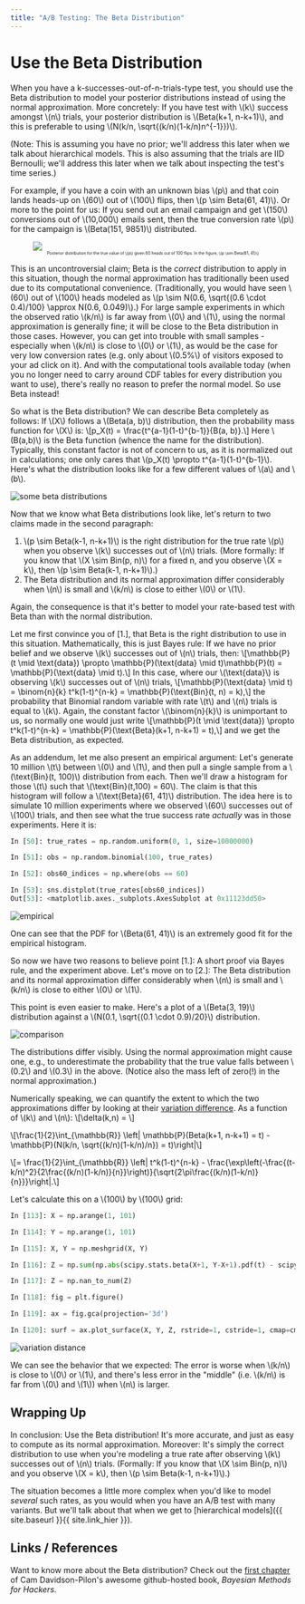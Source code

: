 ```yaml
---
title: "A/B Testing: The Beta Distribution"
---
```


# Use the Beta Distribution

When you have a k-successes-out-of-n-trials-type test, you should use the Beta distribution to model your posterior distributions instead of using the normal approximation. More concretely: If you have test with \\(k\\\) success amongst \\(n\\) trials, your posterior distribution is \\(Beta(k+1, n-k+1)\\), and this is preferable to using \\(N(k/n, \sqrt{(k/n)(1-k/n)n^{-1}})\\).

(Note: This is assuming you have no prior; we'll address this later when we talk about hierarchical models. This is also assuming that the trials are IID Bernoulli; we'll address this later when we talk about inspecting the test's time series.)

For example, if you have a coin with an unknown bias \\(p\\) and that coin lands heads-up on \\(60\\) out of \\(100\\) flips, then \\(p \sim Beta(61, 41)\\). Or more to the point for us: If you send out an email campaign and get \\(150\\) conversions out of \\(10,000\\) emails sent, then the true conversion rate \\(p\\) for the campaign is \\(Beta(151, 9851)\\) distributed.

<figure>
<img src="https://i.imgur.com/RxOzIUY.png">
<figcaption style="font-size: 0.5em; text-align: center">Posterior distribution for the true value of \(p\) given 60 heads out of 100 flips. In the figure, \(p \sim Beta(61, 41)\)</figcaption>
</figure>

This is an uncontroversial claim; Beta is the *correct* distribution to apply in this situation, though the normal approximation has traditionally been used due to its computational convenience. (Traditionally, you would have seen \\(60\\) out of \\(100\\) heads modeled as \\(p \sim N(0.6, \sqrt{(0.6 \cdot 0.4)/100} \approx N(0.6, 0.049)\\).) For large sample experiments in which the observed ratio \\(k/n\\) is far away from \\(0\\) and \\(1\\), using the normal approximation is generally fine; it will be close to the Beta distribution in those cases. However, you can get into trouble with small samples - especially when \\(k/n\\) is close to \\(0\\) or \\(1\\), as would be the case for very low conversion rates (e.g. only about \\(0.5\%\\) of visitors exposed to your ad click on it). And with the computational tools available today (when you no longer need to carry around CDF tables for every distribution you want to use), there's really no reason to prefer the normal model. So use Beta instead!

So what is the Beta distribution? We can describe Beta completely as follows: If \\(X\\) follows a \\(Beta(a, b)\\) distribution, then the probability mass function for \\(X\\) is: \\[p\_X(t) = \frac{t^{a-1}(1-t)^{b-1}}{B(a, b)}.\\] Here \\(B(a,b)\\) is the Beta function (whence the name for the distribution). Typically, this constant factor is not of concern to us, as it is normalized out in calculations; one only cares that \\(p_X(t) \propto t^{a-1}(1-t)^{b-1}\\). Here's what the distribution looks like for a few different values of \\(a\\) and \\(b\\).

![some beta distributions](http://i.imgur.com/mj059cS.png)

Now that we know what Beta distributions look like, let's return to two claims made in the second paragraph:

1. \\(p \sim Beta(k-1, n-k+1)\\) is the right distribution for the true rate \\(p\\) when you observe \\(k\\) successes out of \\(n\\) trials. (More formally: If you know that \\(X \sim Bin(p, n)\\) for a fixed n, and you observe \\(X = k\\), then \\(p \sim Beta(k-1, n-k+1)\\).) 
2. The Beta distribution and its normal approximation differ considerably when \\(n\\) is small and \\(k/n\\) is close to either \\(0\\) or \\(1\\).

Again, the consequence is that it's better to model your rate-based test with Beta than with the normal distribution.

Let me first convince you of [1.], that Beta is the right distribution to use in this situation. Mathematically, this is just Bayes rule: If we have no prior belief and we observe \\(k\\) successes out of \\(n\\) trials, then: \\[\mathbb{P}(t \mid \text{data}) \propto \mathbb{P}(\text{data} \mid t)\mathbb{P}(t) = \mathbb{P}(\text{data} \mid t).\\] In this case, where our \\(\text{data}\\) is observing \\(k\\) successes out of \\(n\\) trials, \\[\mathbb{P}(\text{data} \mid t) = \binom{n}{k} t^k(1-t)^{n-k} = \mathbb{P}(\text{Bin}(t, n) = k),\\] the probability that Binomial random variable with rate \\(t\\) and \\(n\\) trials is equal to \\(k\\). Again, the constant factor \\(\binom{n}{k}\\) is unimportant to us, so normally one would just write \\[\mathbb{P}(t \mid \text{data}) \propto t^k(1-t)^{n-k} = \mathbb{P}(\text{Beta}(k+1, n-k+1) = t),\\] and we get the Beta distribution, as expected.

As an addendum, let me also present an empirical argument: Let's generate 10 million \\(t\\) between \\(0\\) and \\(1\\), and then pull a single sample from a \\(\text{Bin}(t, 100)\\) distribution from each. Then we'll draw a histogram for those \\(t\\) such that \\(\text{Bin}(t,100) = 60\\). The claim is that this histogram will follow a \\(\text{Beta}(61, 41)\\) distribution. The idea here is to simulate 10 million experiments where we observed \\(60\\) successes out of \\(100\\) trials, and then see what the true success rate *actually* was in those experiments. Here it is:

```python
In [50]: true_rates = np.random.uniform(0, 1, size=10000000)

In [51]: obs = np.random.binomial(100, true_rates)

In [52]: obs60_indices = np.where(obs == 60)

In [53]: sns.distplot(true_rates[obs60_indices])
Out[53]: <matplotlib.axes._subplots.AxesSubplot at 0x11123dd50>
```

![empirical](http://i.imgur.com/TuobKfI.png)

One can see that the PDF for \\(Beta(61, 41)\\) is an extremely good fit for the empirical histogram.

So now we have two reasons to believe point [1.]: A short proof via Bayes rule, and the experiment above. Let's move on to [2.]: The Beta distribution and its normal approximation differ considerably when \\(n\\) is small and \\(k/n\\) is close to either \\(0\\) or \\(1\\).

This point is even easier to make. Here's a plot of a \\(Beta(3, 19)\\) distribution against a \\(N(0.1, \sqrt{(0.1 \cdot 0.9)/20}\\) distribution.

![comparison](http://i.imgur.com/XCd5oG6.png)

The distributions differ visibly. Using the normal approximation might cause one, e.g., to underestimate the probability that the true value falls between \\(0.2\\) and \\(0.3\\) in the above. (Notice also the mass left of zero(!) in the normal approximation.)

Numerically speaking, we can quantify the extent to which the two approximations differ by looking at their [variation difference](http://en.wikipedia.org/wiki/Total_variation_distance_of_probability_measures). As a function of \\(k\\) and \\(n\\):  \\[\delta(k,n) = \\]

\\[\frac{1}{2}\int_{\mathbb{R}} \left| \mathbb{P}(Beta(k+1, n-k+1) = t) - \mathbb{P}(N(k/n, \sqrt{(k/n)(1-k/n)/n}) = t)\right|\\]

\\[= \frac{1}{2}\int_{\mathbb{R}} \left| t^k(1-t)^{n-k} - \frac{\exp\left(-\frac{(t-k/n)^2}{2\frac{(k/n)(1-k/n)}{n}}\right)}{\sqrt{2\pi\frac{(k/n)(1-k/n)}{n}}}\right|.\\]

Let's calculate this on a \\(100\\) by \\(100\\) grid:

```python
In [113]: X = np.arange(1, 101)

In [114]: Y = np.arange(1, 101)

In [115]: X, Y = np.meshgrid(X, Y)

In [116]: Z = np.sum(np.abs(scipy.stats.beta(X+1, Y-X+1).pdf(t) - scipy.stats.norm(1.0*X/Y, np.sqrt(((1.0*X/Y)*(1 - 1.0*X/Y))/Y)).pdf(t)) for t in np.linspace(0, 1, 1000))

In [117]: Z = np.nan_to_num(Z)

In [118]: fig = plt.figure()

In [119]: ax = fig.gca(projection='3d')

In [120]: surf = ax.plot_surface(X, Y, Z, rstride=1, cstride=1, cmap=cm.coolwarm)
```
![variation distance](http://i.imgur.com/lTuSHOs.png)

We can see the behavior that we expected: The error is worse when \\(k/n\\) is close to \\(0\\) or \\(1\\), and there's less error in the "middle" (i.e. \\(k/n\\) is far from \\(0\\) and \\(1\\)) when \\(n\\) is larger.

## Wrapping Up

In conclusion: Use the Beta distribution! It's more accurate, and just as easy to compute as its normal approximation. Moreover: It's simply the correct distribution to use when you're modeling a true rate after observing \\(k\\) successes out of \\(n\\) trials. (Formally: If you know that \\(X \sim Bin(p, n)\\) and you observe \\(X = k\\), then \\(p \sim Beta(k-1, n-k+1)\\).)

The situation becomes a little more complex when you'd like to model *several* such rates, as you would when you have an A/B test with many variants. But we'll talk about that when we get to [hierarchical models]({{ site.baseurl }}{{ site.link_hier }}).

## Links / References

Want to know more about the Beta distribution? Check out the [first chapter](http://nbviewer.ipython.org/github/CamDavidsonPilon/Probabilistic-Programming-and-Bayesian-Methods-for-Hackers/blob/master/Chapter1_Introduction/Chapter1_Introduction.ipynb) of Cam Davidson-Pilon's awesome github-hosted book, *Bayesian Methods for Hackers*. 

